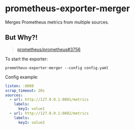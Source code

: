 # prometheus-exporter-merger

Merges Prometheus metrics from multiple sources.

## But Why?!

> [prometheus/prometheus#3756](https://github.com/prometheus/prometheus/issues/3756)

To start the exporter:

```
prometheus-exporter-merger --config config.yaml
```

Config example:

```yaml
listen: :8080
scrap_timeout: 20s
sources:
  - url: http://127.0.0.1:8081/metrics
    labels:
      key1: value1
  - url: http://127.0.0.1:8082/metrics
    labels:
      key2: value2
```